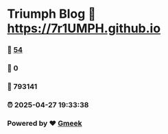 # Triumph Blog :link: https://7r1UMPH.github.io 
### :page_facing_up: [54](https://7r1UMPH.github.io/tag.html) 
### :speech_balloon: 0 
### :hibiscus: 793141 
### :alarm_clock: 2025-04-27 19:33:38 
### Powered by :heart: [Gmeek](https://github.com/Meekdai/Gmeek)
